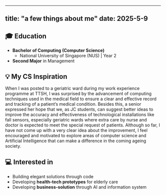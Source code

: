 
---
title: "a few things about me"
date: 2025-5-9
---

## 🎓 Education  
- **Bachelor of Computing (Computer Science)**  
  - National University of Singapore (NUS) | Year 2  
- **Second Major** in Management  

## 💡 My CS Inspiration  
When I was posted to a geriatric ward during my work experience programme at TTSH, I was surprised by the advancement of computing techniques used in the medical field to ensure a clear and effective record and tracking of a patient’s medical condition. Besides this, a senior expressed her hope that we, as JC students, can suggest better ideas to improve the accuracy and effectiveness of technological installations like fall sensors, especially geriatric wards where extra  care by nurse and doctor is expected to meet the special request of patients. Although so far, I have not come up with a very clear idea about the improvement, I feel encouraged and motivated to explore areas of computer science and Artificial Intelligence that can make a difference in the coming ageing society.

## 💻 Interested in 
- Building elegant solutions through code  
- Developing **health-tech prototypes** for elderly care  
- Developing **business-solution** through AI and information system



